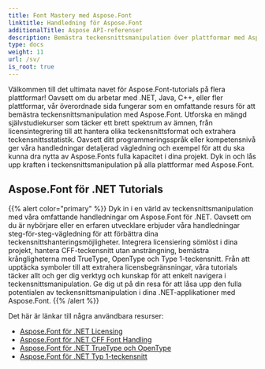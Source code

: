 ```yaml
---
title: Font Mastery med Aspose.Font
linktitle: Handledning för Aspose.Font
additionalTitle: Aspose API-referenser
description: Bemästra teckensnittsmanipulation över plattformar med Aspose.Font-handledningar. Från .NET till Java, C++ och mer, lås upp funktioner för teckensnittshantering utan ansträngning.
type: docs
weight: 11
url: /sv/
is_root: true
---
```


Välkommen till det ultimata navet för Aspose.Font-tutorials på flera plattformar! Oavsett om du arbetar med .NET, Java, C++, eller fler plattformar, vår överordnade sida fungerar som en omfattande resurs för att bemästra teckensnittsmanipulation med Aspose.Font. Utforska en mängd självstudiekurser som täcker ett brett spektrum av ämnen, från licensintegrering till att hantera olika teckensnittsformat och extrahera teckensnittsstatistik. Oavsett ditt programmeringsspråk eller kompetensnivå ger våra handledningar detaljerad vägledning och exempel för att du ska kunna dra nytta av Aspose.Fonts fulla kapacitet i dina projekt. Dyk in och lås upp kraften i teckensnittsmanipulation på alla plattformar med Aspose.Font.

## Aspose.Font för .NET Tutorials
{{% alert color="primary" %}}
Dyk in i en värld av teckensnittsmanipulation med våra omfattande handledningar om Aspose.Font för .NET. Oavsett om du är nybörjare eller en erfaren utvecklare erbjuder våra handledningar steg-för-steg-vägledning för att förbättra dina teckensnittshanteringsmöjligheter. Integrera licensiering sömlöst i dina projekt, hantera CFF-teckensnitt utan ansträngning, bemästra krångligheterna med TrueType, OpenType och Type 1-teckensnitt. Från att upptäcka symboler till att extrahera licensbegränsningar, våra tutorials täcker allt och ger dig verktyg och kunskap för att enkelt navigera i teckensnittsmanipulation. Ge dig ut på din resa för att låsa upp den fulla potentialen av teckensnittsmanipulation i dina .NET-applikationer med Aspose.Font.
{{% /alert %}}

Det här är länkar till några användbara resurser:
 
- [Aspose.Font för .NET Licensing](./net/licensing/)
- [Aspose.Font för .NET CFF Font Handling](./net/cff-font-handling/)
- [Aspose.Font för .NET TrueType och OpenType](./net/truetype-opentype/)
- [Aspose.Font för .NET Typ 1-teckensnitt](./net/aspose-font-net-type1-font/)